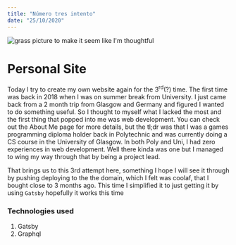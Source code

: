 ```yaml
---
title: "Número tres intento"
date: "25/10/2020"
---
```


![grass picture to make it seem like I'm thoughtful](./grass.jpg)

# Personal Site

Today I try to create my own website again for the 3<sup>rd</sup>(?) time.
The first time was back in 2018 when I was on summer break from University. I just came back from a 2 month trip from Glasgow and Germany and figured I wanted to do something useful. So I thought to myself what I lacked the most and the first thing that popped into me was web development. You can check out the About Me page for more details, but the tl;dr was that I was a games programming diploma holder back in Polytechnic and was currently doing a CS course in the University of Glasgow. In both Poly and Uni, I had zero experiences in web development. Well there kinda was one but I managed to wing my way through that by being a project lead.

That brings us to this 3rd attempt here, something I hope I will see it through by pushing deploying to the the domain, which I felt was coolaf, that I bought close to 3 months ago. This time I simplified it to just getting it by using `Gatsby` hopefully it works this time

### Technologies used

1. Gatsby
2. Graphql

